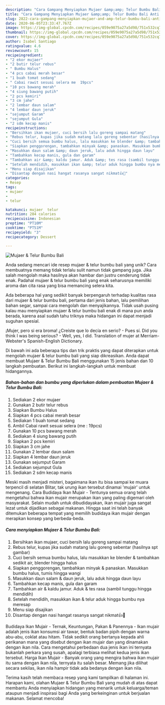 ```yaml
---
description: "Cara Gampang Menyiapkan Mujaer &amp;amp; Telur Bumbu Bali Anti Gagal"
title: "Cara Gampang Menyiapkan Mujaer &amp;amp; Telur Bumbu Bali Anti Gagal"
slug: 2822-cara-gampang-menyiapkan-mujaer-and-amp-telur-bumbu-bali-anti-gagal
date: 2020-06-05T23:33:47.767Z
image: https://img-global.cpcdn.com/recipes/059e9075a27a5d98/751x532cq70/mujaer-telur-bumbu-bali-foto-resep-utama.jpg
thumbnail: https://img-global.cpcdn.com/recipes/059e9075a27a5d98/751x532cq70/mujaer-telur-bumbu-bali-foto-resep-utama.jpg
cover: https://img-global.cpcdn.com/recipes/059e9075a27a5d98/751x532cq70/mujaer-telur-bumbu-bali-foto-resep-utama.jpg
author: Isabel Santiago
ratingvalue: 4.6
reviewcount: 15
recipeingredient:
- "2 ekor mujaer"
- "2 butir telur rebus"
- " Bumbu Halus"
- "4 pcs cabai merah besar"
- "1 buah tomat sedang"
- " Cabai rawit sesuai selera me  19pcs"
- "10 pcs bawang merah"
- "4 siung bawang putih"
- "2 pcs kemiri"
- "3 cm jahe"
- "2 lembar daun salam"
- "4 lembar daun jeruk"
- "sejumput Garam"
- "sejumput Gula"
- "2 sdm kecap manis"
recipeinstructions:
- "Bersihkan ikan mujaer, cuci bersih lalu goreng sampai matang"
- "Rebus telur, kupas jika sudah matang lalu goreng sebentar (hasilnya spt gambar)"
- "Cuci bersih semua bumbu halus, lalu masukkan ke blender &amp; tambahkan sedikit air, blender hingga halus"
- "Siapkan penggorengan, tambahkan minyak &amp; panaskan. Masukkan bumbu halus, tumis hingga wangi"
- "Masukkan daun salam &amp; daun jeruk, lalu aduk hingga daun layu"
- "Tambahkan kecap manis, gula dan garam"
- "Tambahkan air &amp; kaldu jamur. Aduk &amp; tes rasa (sambil tunggu hingga mendidih)"
- "Setelah mendidih, masukkan ikan &amp; telur aduk hingga bumbu nya meresap"
- "Menu siap disajikan"
- "Disantap dengan nasi hangat rasanya sangat nikmat👍🥰"
categories:
- Resep
tags:
- mujaer
- 
- telur

katakunci: mujaer  telur 
nutrition: 284 calories
recipecuisine: Indonesian
preptime: "PT10M"
cooktime: "PT51M"
recipeyield: "3"
recipecategory: Dessert

---
```



![Mujaer &amp; Telur Bumbu Bali](https://img-global.cpcdn.com/recipes/059e9075a27a5d98/751x532cq70/mujaer-telur-bumbu-bali-foto-resep-utama.jpg)

Anda sedang mencari ide resep mujaer &amp; telur bumbu bali yang unik? Cara membuatnya memang tidak terlalu sulit namun tidak gampang juga. Jika salah mengolah maka hasilnya akan hambar dan justru cenderung tidak enak. Padahal mujaer &amp; telur bumbu bali yang enak seharusnya memiliki aroma dan cita rasa yang bisa memancing selera kita.

Ada beberapa hal yang sedikit banyak berpengaruh terhadap kualitas rasa dari mujaer &amp; telur bumbu bali, pertama dari jenis bahan, lalu pemilihan bahan segar, sampai cara mengolah dan menyajikannya. Tidak usah pusing kalau mau menyiapkan mujaer &amp; telur bumbu bali enak di mana pun anda berada, karena asal sudah tahu triknya maka hidangan ini dapat menjadi suguhan spesial.

¡Mujer, pero si era broma! ¿Creíste que lo decía en serio? - Pues sí. Did you think I was being serious? - Well, yes, I did. Translation of mujer at Merriam-Webster&#39;s Spanish-English Dictionary.


Di bawah ini ada beberapa tips dan trik praktis yang dapat diterapkan untuk mengolah mujaer &amp; telur bumbu bali yang siap dikreasikan. Anda dapat membuat Mujaer &amp; Telur Bumbu Bali menggunakan 15 jenis bahan dan 10 langkah pembuatan. Berikut ini langkah-langkah untuk membuat hidangannya.

<!--inarticleads1-->

##### Bahan-bahan dan bumbu yang diperlukan dalam pembuatan Mujaer &amp; Telur Bumbu Bali:

1. Sediakan 2 ekor mujaer
1. Gunakan 2 butir telur rebus
1. Siapkan  Bumbu Halus
1. Siapkan 4 pcs cabai merah besar
1. Sediakan 1 buah tomat sedang
1. Ambil  Cabai rawit sesuai selera (me : 19pcs)
1. Gunakan 10 pcs bawang merah
1. Sediakan 4 siung bawang putih
1. Siapkan 2 pcs kemiri
1. Siapkan 3 cm jahe
1. Gunakan 2 lembar daun salam
1. Siapkan 4 lembar daun jeruk
1. Gunakan sejumput Garam
1. Sediakan sejumput Gula
1. Sediakan 2 sdm kecap manis


Meski masih menjadi misteri, bagaimana ikan itu bisa sampai ke muara terpencil di selatan Blitar, tak urung ikan tersebut dinamai &#39;mujair&#39; untuk mengenang. Cara Budidaya Ikan Mujair - Tentunya semua orang telah mengetahui bahwa ikan mujair merupakan ikan yang paling digemari oleh masyarakat. Selain mudah untuk dibudidayakan, ikan mujair juga sangat lezat untuk dijadikan sebagai makanan. Hingga saat ini telah banyak ditemukan beberapa tempat yang memilih budidaya ikan mujair dengan merapkan konsep yang berbeda-beda. 

<!--inarticleads2-->

##### Cara menyiapkan Mujaer &amp; Telur Bumbu Bali:

1. Bersihkan ikan mujaer, cuci bersih lalu goreng sampai matang
1. Rebus telur, kupas jika sudah matang lalu goreng sebentar (hasilnya spt gambar)
1. Cuci bersih semua bumbu halus, lalu masukkan ke blender &amp; tambahkan sedikit air, blender hingga halus
1. Siapkan penggorengan, tambahkan minyak &amp; panaskan. Masukkan bumbu halus, tumis hingga wangi
1. Masukkan daun salam &amp; daun jeruk, lalu aduk hingga daun layu
1. Tambahkan kecap manis, gula dan garam
1. Tambahkan air &amp; kaldu jamur. Aduk &amp; tes rasa (sambil tunggu hingga mendidih)
1. Setelah mendidih, masukkan ikan &amp; telur aduk hingga bumbu nya meresap
1. Menu siap disajikan
1. Disantap dengan nasi hangat rasanya sangat nikmat👍🥰


Budidaya Ikan Mujair - Ternak, Keuntungan, Pakan &amp; Panennya - Ikan mujair adalah jenis ikan konsumsi air tawar, bentuk badan pipih dengan warna abu-abu, coklat atau hitam. Tidak sedikit orang bertanya kepada ahli perikanan mana yang disebut dengan ikan mujair dan yang dinamakan dengan ikan nila. Cara mengetahui perbedaan dua jenis ikan ini ternyata bukanlah perkara yang susah, apalagi terbiasa melihat kedua jenis ikan tersebut. Harga Ikan Mujair - Banyak orang yang mengira bahwa ikan mujair itu sama dengan ikan nila, ternyata itu salah besar. Memang jika dilihat secara sekilas, ikan nila hampir tidak ada bedanya dengan ikan nila. 

Terima kasih telah membaca resep yang kami tampilkan di halaman ini. Harapan kami, olahan Mujaer &amp; Telur Bumbu Bali yang mudah di atas dapat membantu Anda menyiapkan hidangan yang menarik untuk keluarga/teman ataupun menjadi inspirasi bagi Anda yang berkeinginan untuk berjualan makanan. Selamat mencoba!

